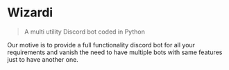 # Wizardi
> A multi utility Discord bot coded in Python

Our motive is to provide a full functionality discord bot for all your requirements and vanish the need to have multiple bots with same features just to have another one.
